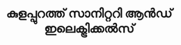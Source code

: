 ---
title: "കുളപ്പുറത്ത് സാനിറ്ററി ആൻഡ് ഇലെക്ട്രിക്കൽസ്"
url: /vaalllppilllli-muvaarrrrupulll/kullppurrtt-saanirrrrrri-aa-dd-ilekttrikk-s/
shop: Eisenwaren
---